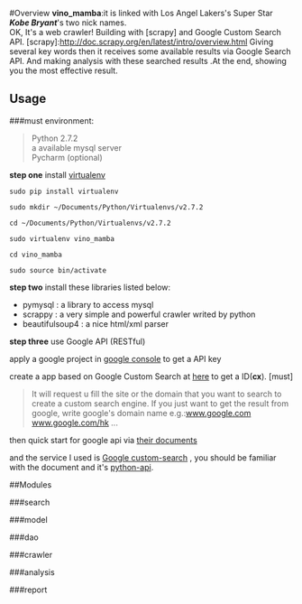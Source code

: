 #Overview
**vino_mamba**:it is linked with Los Angel Lakers's Super Star ***Kobe Bryant***'s two nick names.<br />
OK, It's a web crawler! Building with [scrapy] and Google Custom Search API.
[scrapy]:http://doc.scrapy.org/en/latest/intro/overview.html
Giving several key words then it receives some available results via Google Search API. And making analysis with these searched results .At the end, showing you the most effective result.

## Usage

###must environment:<br />
> Python 2.7.2 <br />
> a available mysql server<br />
> Pycharm (optional)

**step one**  install [virtualenv] 

[virtualenv]:http://www.virtualenv.org/en/latest/ 

```
sudo pip install virtualenv
```

```
sudo mkdir ~/Documents/Python/Virtualenvs/v2.7.2
```

```
cd ~/Documents/Python/Virtualenvs/v2.7.2
```

```
sudo virtualenv vino_mamba
```

```
cd vino_mamba
```

```
sudo source bin/activate
```


**step two** install these libraries listed below:

* pymysql	: a library to access mysql
* scrappy	: a very simple and powerful crawler writed by python
* beautifulsoup4 : a nice html/xml parser 


**step three** use Google API (RESTful)

apply a google project in [google console] to get a API key

[google console]:https://developers.google.com/api-client-library/python/reference/supported_apis
create a app based on Google Custom Search at [here] to get a ID(**cx**). [must]

> It will request u fill the site or the domain that you want to search to create a custom search engine. If you just want to get the result from google, write google's domain name e.g.:www.google.com www.google.com/hk ...

[root domain]:https://zh.wikipedia.org/wiki/%E6%A0%B9%E5%9F%9F%E5%90%8D%E6%9C%8D%E5%8B%99%E5%99%A8
[here]:https://www.google.com/cse/manage/create


then quick start for google api via [their documents]

[their documents]:https://developers.google.com/api-client-library/python/start/get_started#auth

and the service I used is [Google custom-search] , you should be familiar with the document and it's [python-api].

[Google custom-search]:https://developers.google.com/custom-search/v1/using_rest
[python-api]:https://google-api-client-libraries.appspot.com/documentation/customsearch/v1/python/latest/

##Modules

###search

###model

###dao

###crawler

###analysis

###report



